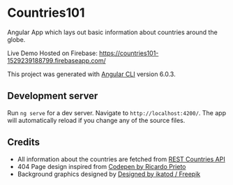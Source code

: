 # Countries101

Angular App which lays out basic information about countries around the globe.

Live Demo Hosted on Firebase:
https://countries101-1529239188799.firebaseapp.com/

This project was generated with [Angular CLI](https://github.com/angular/angular-cli) version 6.0.3.

## Development server

Run `ng serve` for a dev server. Navigate to `http://localhost:4200/`. The app will automatically reload if you change any of the source files.

## Credits
* All information about the countries are fetched from <a href="http://restcountries.eu/"> REST Countries API </a>
* 404 Page design inspired from <a href = "https://codepen.io/ricardpriet/pen/qVZxNo"> Codepen by Ricardo Prieto </a>
* Background graphics designed by <a href="http://www.freepik.com">Designed by ikatod / Freepik</a>



